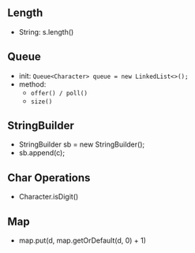 ## Length

- String: s.length()

## Queue

- init: ```Queue<Character> queue = new LinkedList<>();```
- method:
    - ```offer() / poll()```
    - ```size()```

## StringBuilder

- StringBuilder sb = new StringBuilder();
- sb.append(c);

## Char Operations

- Character.isDigit()

## Map

- map.put(d, map.getOrDefault(d, 0) + 1)
